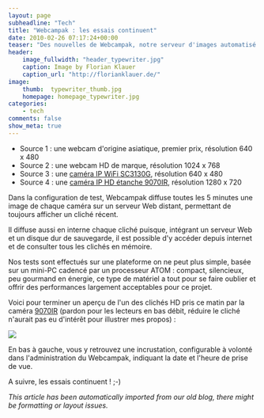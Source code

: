 ```yaml
---
layout: page
subheadline: "Tech"
title: "Webcampak : les essais continuent"
date: 2010-02-26 07:17:24+00:00
teaser: "Des nouvelles de Webcampak, notre serveur d'images automatisé. A  l'heure actuelle, une Beta-version fonctionne, reliée à 4 sources  d'images "
header:
    image_fullwidth: "header_typewriter.jpg"
    caption: Image by Florian Klauer
    caption_url: "http://florianklauer.de/"
image:
    thumb:  typewriter_thumb.jpg
    homepage: homepage_typewriter.jpg
categories:
    - tech
comments: false
show_meta: true
---
```


  * Source 1 : une webcam d'origine asiatique, premier prix, résolution  640 x 480
  * Source 2 : une webcam HD de marque, résolution 1024 x 768
  * Source 3 : une [caméra  IP WiFi SC3130G](http://boutique.infracom-france.com/camera-wifi-sc3130g-audio-bidirectionnelle-p-816.html), résolution 640 x 480
  * Source 4 : une [caméra  IP HD étanche 9070IR](http://boutique.infracom-france.com/camera-etanche-9070irpoe-p-832.html), résolution 1280 x 720

Dans la configuration de test, Webcampak diffuse toutes les 5 minutes  une image de chaque caméra sur un serveur Web distant, permettant de  toujours afficher un cliché récent.

Il diffuse aussi en interne chaque cliché puisque, intégrant un  serveur Web et un disque dur de sauvegarde, il est possible d'y accéder  depuis internet et de consulter tous les clichés en mémoire.

Nos tests sont effectués sur une plateforme on ne peut plus simple,  basée sur un mini-PC cadencé par un processeur ATOM : compact,  silencieux, peu gourmand en énergie, ce type de matériel a tout pour se  faire oublier et offrir des performances largement acceptables pour ce  projet.

Voici pour terminer un aperçu de l'un des clichés HD pris ce matin  par la caméra [9070IR](http://boutique.infracom-france.com/camera-etanche-9070irpoe-p-832.html) (pardon pour les lecteurs en bas débit, réduire le cliché n'aurait pas  eu d'intérêt pour illustrer mes propos) :

[![](http://infracom-france.com/blog2/wp-content/uploads/2010/02/webcam.jpg)](http://infracom-france.com/blog2/wp-content/uploads/2010/02/webcam.jpg)

En bas à gauche, vous y retrouvez une incrustation, configurable à  volonté dans l'administration du Webcampak, indiquant la date et l'heure  de prise de vue.

A suivre, les essais continuent ! ;-)

_This article has been automatically imported from our old blog, there might be formatting or layout issues._
